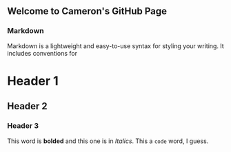 ## Welcome to Cameron's GitHub Page

### Markdown

Markdown is a lightweight and easy-to-use syntax for styling your writing. It includes conventions for

# Header 1
## Header 2
### Header 3

This word is **bolded** and this one is in _Italics_.
This a `code` word, I guess.
